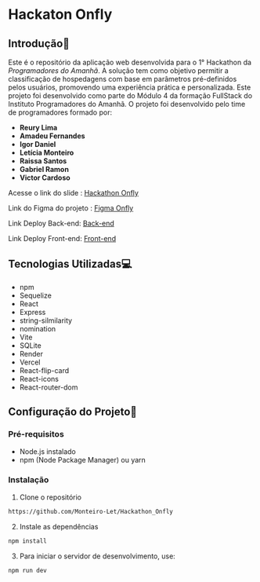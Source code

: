 # Hackaton Onfly 

## Introdução📄 

Este é o repositório da aplicação web desenvolvida para o 1° Hackathon da *Programadores do Amanhã*. A solução tem como objetivo permitir a classificação de hospedagens com base em parâmetros pré-definidos pelos usuários, promovendo uma experiência prática e personalizada.
Este projeto foi desenvolvido como parte do Módulo 4 da formação FullStack do Instituto Programadores do Amanhã.
O projeto foi desenvolvido pelo time de programadores formado por:
- **Reury Lima**
- **Amadeu Fernandes**
- **Igor Daniel**
- **Letícia Monteiro**
- **Raissa Santos**
- **Gabriel Ramon**
- **Victor Cardoso**

Acesse o link do slide : [Hackathon Onfly](https://www.canva.com/design/DAGXbShGHak/mwyY5zFIrDnfTNUDXTfnaw/edit)

Link do Figma do projeto : [Figma Onfly](https://www.figma.com/design/dgAWbaN2HFRZe0pTid3Vvp/HACKATON-PdA?node-id=0-1&t=4ppiZoNRzFwRhwGz-1)

Link Deploy Back-end: [Back-end](https://github.com/IgorDanielS/hacka-pda-backend)

Link Deploy Front-end: [Front-end](https://hackathon-onfly-5wqt.vercel.app/)

## Tecnologias Utilizadas💻
* npm
* Sequelize
* React
* Express
* string-silmilarity
* nomination
* Vite
* SQLite
* Render 
* Vercel
* React-flip-card
* React-icons
* React-router-dom


## Configuração do Projeto🔧

### Pré-requisitos
* Node.js instalado
* npm (Node Package Manager) ou yarn

### Instalação
1. Clone o repositório
```bash
https://github.com/Monteiro-Let/Hackathon_Onfly
```

2. Instale as dependências
```bash
npm install
```
3. Para iniciar o servidor de desenvolvimento, use:
```bash
npm run dev
```

